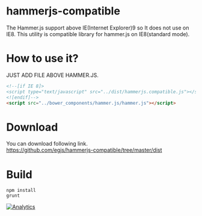 # hammerjs-compatible
The Hammer.js support above IE(Internet Explorer)9 so It does not use on IE8. This utility is compatible library for hammer.js on IE8(standard mode).

# How to use it?
JUST ADD FILE ABOVE HAMMER.JS.
```html
<!--[if IE 8]>
<script type="text/javascript" src="../dist/hammerjs.compatible.js"></script> <- like this.
<![endif]-->
<script src="../bower_components/hammer.js/hammer.js"></script>
```

# Download
You can download following link.  
https://github.com/egjs/hammerjs-compatible/tree/master/dist

# Build
```
npm install
grunt
```

[![Analytics](https://ga-beacon.appspot.com/UA-70842526-9/hammerjs-compatible/readme)](https://github.com/egjs/hammerjs-compatible)

